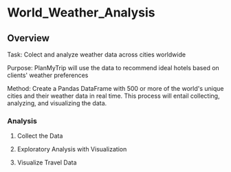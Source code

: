 # World_Weather_Analysis
## Overview
Task: Colect and analyze weather data across cities worldwide

Purpose: PlanMyTrip will use the data to recommend ideal hotels based on clients' weather preferences

Method: Create a Pandas DataFrame with 500 or more of the world's unique cities and their weather data in real time. This process will entail collecting, analyzing, and visualizing the data.

### Analysis
1. Collect the Data

2. Exploratory Analysis with Visualization

3. Visualize Travel Data
